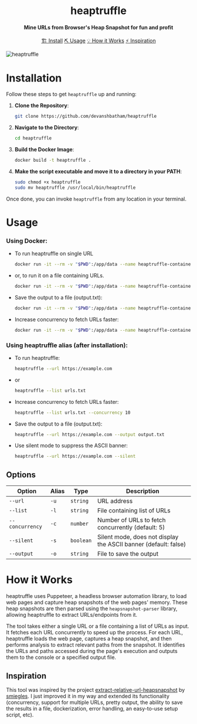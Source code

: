 <h1 align="center">
    heaptruffle
  <br>
</h1>

<h4 align="center">Mine URLs from Browser's Heap Snapshot for fun and profit </h4>

<p align="center">
  <a href="#install">🏗️ Install</a>  
  <a href="#usage">⛏️ Usage</a> 
  <a href="#how-it-works">💡 How it Works</a>  
  <a href="#inspiration">⚡ Inspiration</a> 
  <br>
</p>


![heaptruffle](https://github.com/devanshbatham/heaptruffle/blob/main/static/truffleheap.png?raw=true)

# Installation

Follow these steps to get `heaptruffle` up and running:

1. **Clone the Repository**:
   ```sh
   git clone https://github.com/devanshbatham/heaptruffle
   ```

2. **Navigate to the Directory**:
   ```sh
   cd heaptruffle
   ```

3. **Build the Docker Image**:
   ```sh
   docker build -t heaptruffle .
   ```

4. **Make the script executable and move it to a directory in your PATH**:
   ```sh
   sudo chmod +x heaptruffle
   sudo mv heaptruffle /usr/local/bin/heaptruffle
   ```

Once done, you can invoke `heaptruffle` from any location in your terminal.

# Usage

### Using Docker:

- To run heaptruffle on single URL
  ```sh
  docker run -it --rm -v "$PWD":/app/data --name heaptruffle-container heaptruffle --url http://example.com
  ```

- or, to run it on a file containing URLs. 
  ```sh
  docker run -it --rm -v "$PWD":/app/data --name heaptruffle-container heaptruffle --list urls.txt
  ```

- Save the output to a file (output.txt):
  ```sh
  docker run -it --rm -v "$PWD":/app/data --name heaptruffle-container heaptruffle --url http://example.com --output /app/data/output.txt
  ```

- Increase concurrency to fetch URLs faster:
  ```sh
  docker run -it --rm -v "$PWD":/app/data --name heaptruffle-container heaptruffle --list urls.txt --concurrency 10
  ```

### Using heaptruffle alias (after installation):

- To run heaptruffle:
  ```sh
  heaptruffle --url https://example.com
  ```

- or 
  ```sh
  heaptruffle --list urls.txt
  ```

- Increase concurrency to fetch URLs faster:
  ```sh
  heaptruffle --list urls.txt --concurrency 10
  ```

- Save the output to a file (output.txt):
  ```sh
  heaptruffle --url https://example.com --output output.txt
  ```

- Use silent mode to suppress the ASCII banner:
  ```sh
  heaptruffle --url https://example.com --silent
  ```

## Options

| Option          | Alias | Type     | Description                                                   |
|-----------------|-------|----------|---------------------------------------------------------------|
| `--url`         | `-u`  | `string` | URL address                                                   |
| `--list`        | `-l`  | `string` | File containing list of URLs                                  |
| `--concurrency` | `-c`  | `number` | Number of URLs to fetch concurrently (default: 5)             |
| `--silent`      | `-s`  | `boolean`| Silent mode, does not display the ASCII banner (default: false)|
| `--output`      | `-o`  | `string` | File to save the output                                        |

# How it Works

heaptruffle uses Puppeteer, a headless browser automation library, to load web pages and capture heap snapshots of the web pages' memory. These heap snapshots are then parsed using the `heapsnapshot-parser` library, allowing heaptruffle to extract URLs/endpoints from it.

The tool takes either a single URL or a file containing a list of URLs as input. It fetches each URL concurrently to speed up the process. For each URL, heaptruffle loads the web page, captures a heap snapshot, and then performs analysis to extract relevant paths from the snapshot. It identifies the URLs and paths accessed during the page's execution and outputs them to the console or a specified output file.

## Inspiration
This tool was inspired by the project [extract-relative-url-heapsnapshot](https://github.com/smiegles/extract-relative-url-heapsnapshot) by [smiegles](https://github.com/smiegles). I just improved it in my way and extended its functionality (concurrency, support for multiple URLs, pretty output, the ability to save the results in a file, dockerization, error handling, an easy-to-use setup script, etc).
